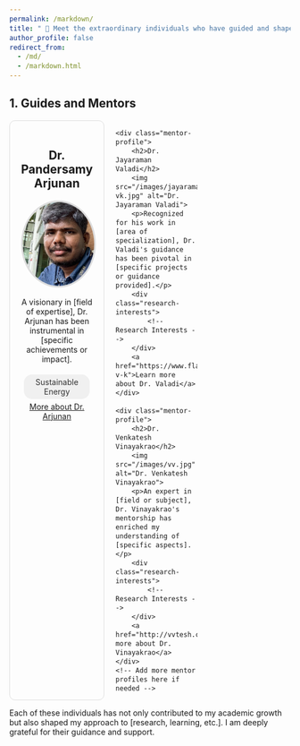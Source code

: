 ```yaml
---
permalink: /markdown/
title: " 🌟 Meet the extraordinary individuals who have guided and shaped my academic and professional journey."
author_profile: false
redirect_from: 
  - /md/
  - /markdown.html
---
```



## 1. Guides and Mentors


<style>
    .mentors-grid {
        display: grid;
        grid-template-columns: repeat(3, 1fr); /* Creates 3 columns */
        grid-gap: 20px; /* Adjust the space between grid items */
        max-width: 1200px; /* Adjust as per your layout */
        margin: auto; /* Centers the grid in the page */
    }

    .mentor-profile {
        text-align: center;
        padding: 20px;
        border: 1px solid #ddd; /* Optional: adds a border to each profile */
        border-radius: 10px; /* Optional: rounds the corners */
    }

    .mentor-profile img {
        border-radius: 50%;
        width: 150px;
        height: 150px;
        object-fit: cover;
        border: 3px solid #ddd;
    }

    .research-interest {
        display: inline-block;
        padding: 5px 10px;
        margin: 5px;
        border-radius: 15px;
        background-color: #f0f0f0;
        color: #333;
        text-decoration: none;
        cursor: pointer;
    }
</style>

<script>
    function filterByTag(tagName) {
        console.log("Filtering by tag: " + tagName);
        // Implement sorting logic here
    }
</script>

<div class="mentors-grid">
    <div class="mentor-profile">
        <h2>Dr. Pandersamy Arjunan</h2>
        <img src="/images/samy_sir.jpg" alt="Dr. Pandersamy Arjunan">
        <p>A visionary in [field of expertise], Dr. Arjunan has been instrumental in [specific achievements or impact].</p>
        <div class="research-interests">
            <span class="research-interest" onclick="filterByTag('SustainableEnergy')">Sustainable Energy</span>
        </div>
        <a href="https://www.samy101.com/">More about Dr. Arjunan</a>
    </div>

    <div class="mentor-profile">
        <h2>Dr. Jayaraman Valadi</h2>
        <img src="/images/jayaraman-vk.jpg" alt="Dr. Jayaraman Valadi">
        <p>Recognized for his work in [area of specialization], Dr. Valadi's guidance has been pivotal in [specific projects or guidance provided].</p>
        <div class="research-interests">
            <!-- Research Interests -->
        </div>
        <a href="https://www.flame.edu.in/faculty/jayaraman-v-k">Learn more about Dr. Valadi</a>
    </div>

    <div class="mentor-profile">
        <h2>Dr. Venkatesh Vinayakrao</h2>
        <img src="/images/vv.jpg" alt="Dr. Venkatesh Vinayakrao">
        <p>An expert in [field or subject], Dr. Vinayakrao's mentorship has enriched my understanding of [specific aspects].</p>
        <div class="research-interests">
            <!-- Research Interests -->
        </div>
        <a href="http://vvtesh.co.in/">Discover more about Dr. Vinayakrao</a>
    </div>
    <!-- Add more mentor profiles here if needed -->
</div>

<p>Each of these individuals has not only contributed to my academic growth but also shaped my approach to [research, learning, etc.]. I am deeply grateful for their guidance and support.</p>
